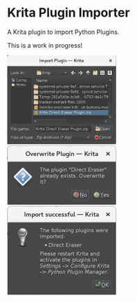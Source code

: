 # Krita Plugin Importer

A Krita plugin to import Python Plugins.

This is a work in progress!


<img src="images/screenshot_open.png" alt="Screenshot" width="50%"/> <img src="images/screenshot_overwrite.png" alt="Screenshot" width="50%"/> <img src="images/screenshot_success.png" alt="Screenshot" width="50%"/>
